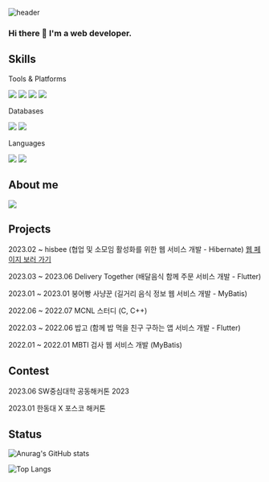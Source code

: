 ![header](https://capsule-render.vercel.app/api?type=waving&color=8B89CC&height=200&section=header&text=Jang%20Yujin&fontSize=90)

### Hi there 👋 I'm a web developer.


## Skills

Tools & Platforms

<img src="https://img.shields.io/badge/Github-181717?style=flat-square&logo=Github&logoColor=white"/> <img src="https://img.shields.io/badge/Spring Boot-6DB33F?style=flat-square&logo=SpringBoot&logoColor=white"/> <img src="https://img.shields.io/badge/Hibernate-59666C?style=flat-square&logo=Hibernate&logoColor=white"/> <img src="https://img.shields.io/badge/Amazon EC2-FF9900?style=flat-square&logo=AmazonEC2&logoColor=white"/> 

Databases

<img src="https://img.shields.io/badge/MySQL-4479A1?style=flat-square&logo=MySQL&logoColor=white"/> <img src="https://img.shields.io/badge/Firebase-E34F26?style=flat-square&logo=Firebase&logoColor=white"/> 

Languages

<img src="https://img.shields.io/badge/JAVA-59666C?style=flat-square&logo=JAVA&logoColor=white"/> <img src="https://img.shields.io/badge/Flutter-02569B?style=flat-square&logo=Flutter&logoColor=white"/>


## About me

<img src="https://img.shields.io/badge/22000630@handong.ac.kr-EA4335?style=flat-square&logo=Gmail&logoColor=white"/> 

## Projects

2023.02 ~ hisbee (협업 및 소모임 활성화를 위한 웹 서비스 개발 - Hibernate) [웹 페이지 보러 가기](https://hisbee.kr/)

2023.03 ~ 2023.06 Delivery Together (배달음식 함께 주문 서비스 개발 - Flutter)

2023.01 ~ 2023.01 붕어빵 사냥꾼 (길거리 음식 정보 웹 서비스 개발 - MyBatis)

2022.06 ~ 2022.07 MCNL 스터디 (C, C++)

2022.03 ~ 2022.06 밥고 (함께 밥 먹을 친구 구하는 앱 서비스 개발 - Flutter) 

2022.01 ~ 2022.01 MBTI 검사 웹 서비스 개발 (MyBatis)


## Contest

2023.06 SW중심대학 공동해커톤 2023

2023.01 한동대 X 포스코 해커톤



## Status

![Anurag's GitHub stats](https://github-readme-stats.vercel.app/api?username=yujin9747&show_icons=true&theme=dracula) 

![Top Langs](https://github-readme-stats.vercel.app/api/top-langs/?username=yujin9747&layout=compact&theme=dracula)

<!--
**yujin9747/yujin9747** is a ✨ _special_ ✨ repository because its `README.md` (this file) appears on your GitHub profile.

Here are some ideas to get you started:

- 🔭 I’m currently working on ...
- 🌱 I’m currently learning ...
- 👯 I’m looking to collaborate on ...
- 🤔 I’m looking for help with ...
- 💬 Ask me about ...
- 📫 How to reach me: ...
- 😄 Pronouns: ...
- ⚡ Fun fact: ...
-->
